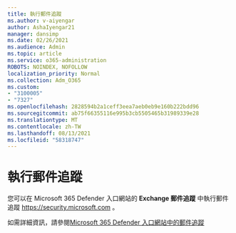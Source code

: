 ```yaml
---
title: 執行郵件追蹤
ms.author: v-aiyengar
author: AshaIyengar21
manager: dansimp
ms.date: 02/26/2021
ms.audience: Admin
ms.topic: article
ms.service: o365-administration
ROBOTS: NOINDEX, NOFOLLOW
localization_priority: Normal
ms.collection: Adm_O365
ms.custom:
- "3100005"
- "7327"
ms.openlocfilehash: 2828594b2a1ceff3eea7aeb0eb9e160b222bdd96
ms.sourcegitcommit: ab75f66355116e995b3cb5505465b31989339e28
ms.translationtype: MT
ms.contentlocale: zh-TW
ms.lasthandoff: 08/13/2021
ms.locfileid: "58318747"
---
```

# <a name="run-a-message-trace"></a>執行郵件追蹤

您可以在 Microsoft 365 Defender 入口網站的 **Exchange 郵件追蹤** 中執行郵件追蹤 <https://security.microsoft.com> 。

如需詳細資訊，請參閱[Microsoft 365 Defender 入口網站中的郵件追蹤](https://docs.microsoft.com/microsoft-365/security/office-365-security/message-trace-scc)
